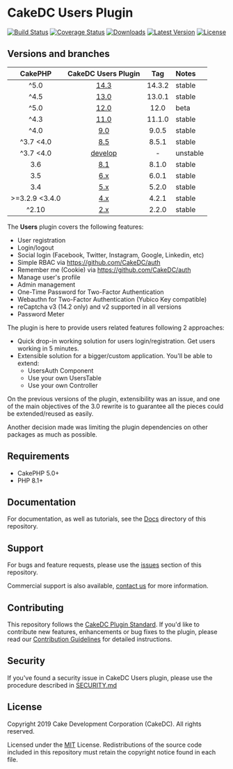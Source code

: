CakeDC Users Plugin
===================

[![Build Status](https://img.shields.io/github/workflow/status/CakeDC/users/CI/master?style=flat-square)](https://github.com/CakeDC/users/actions?query=workflow%3ACI+branch%3Amaster)
[![Coverage Status](https://img.shields.io/codecov/c/gh/CakeDC/users.svg?style=flat-square)](https://codecov.io/gh/CakeDC/users)
[![Downloads](https://poser.pugx.org/CakeDC/users/d/total.png)](https://packagist.org/packages/CakeDC/users)
[![Latest Version](https://poser.pugx.org/CakeDC/users/v/stable.png)](https://packagist.org/packages/CakeDC/users)
[![License](https://poser.pugx.org/CakeDC/users/license.svg)](https://packagist.org/packages/CakeDC/users)

Versions and branches
---------------------

|    CakePHP     |                    CakeDC Users Plugin                     |  Tag   | Notes    |
|:--------------:|:----------------------------------------------------------:|:------:|:---------|
|      ^5.0      | [14.3](https://github.com/cakedc/users/tree/14.next-cake5) | 14.3.2 | stable   |
|      ^4.5      | [13.0](https://github.com/cakedc/users/tree/13.next-cake4) | 13.0.1 | stable   |
|      ^5.0      | [12.0](https://github.com/cakedc/users/tree/12.next-cake5) |  12.0  | beta     |
|      ^4.3      | [11.0](https://github.com/cakedc/users/tree/11.next-cake4) | 11.1.0 | stable   |
|      ^4.0      |     [9.0](https://github.com/cakedc/users/tree/9.next)     | 9.0.5  | stable   |
|   ^3.7  <4.0   |     [8.5](https://github.com/cakedc/users/tree/8.next)     | 8.5.1  | stable   |
|   ^3.7  <4.0   |  [develop](https://github.com/cakedc/users/tree/develop)   |   -    | unstable |
|      3.6       |     [8.1](https://github.com/cakedc/users/tree/8.1.0)      | 8.1.0  | stable   |
|      3.5       |      [6.x](https://github.com/cakedc/users/tree/6.x)       | 6.0.1  | stable   |
|      3.4       |      [5.x](https://github.com/cakedc/users/tree/5.x)       | 5.2.0  | stable   |
| >=3.2.9 <3.4.0 |      [4.x](https://github.com/cakedc/users/tree/4.x)       | 4.2.1  | stable   |
|     ^2.10      |      [2.x](https://github.com/cakedc/users/tree/2.x)       | 2.2.0  | stable   |

The  **Users** plugin covers the following features:

* User registration
* Login/logout
* Social login (Facebook, Twitter, Instagram, Google, Linkedin, etc)
* Simple RBAC via https://github.com/CakeDC/auth
* Remember me (Cookie) via https://github.com/CakeDC/auth
* Manage user's profile
* Admin management
* One-Time Password for Two-Factor Authentication
* Webauthn for Two-Factor Authentication (Yubico Key compatible)
* reCaptcha v3 (14.2 only) and v2 supported in all versions
* Password Meter

The plugin is here to provide users related features following 2 approaches:

* Quick drop-in working solution for users login/registration. Get users working in 5 minutes.
* Extensible solution for a bigger/custom application. You'll be able to extend:
  * UsersAuth Component
  * Use your own UsersTable
  * Use your own Controller

On the previous versions of the plugin, extensibility was an issue, and one of the main
objectives of the 3.0 rewrite is to guarantee all the pieces could be extended/reused as
easily.

Another decision made was limiting the plugin dependencies on other packages as much as possible.

Requirements
------------

* CakePHP 5.0+
* PHP 8.1+

Documentation
-------------

For documentation, as well as tutorials, see the [Docs](Docs/Home.md) directory of this repository.

Support
-------

For bugs and feature requests, please use the [issues](https://github.com/CakeDC/users/issues) section of this repository.

Commercial support is also available, [contact us](https://www.cakedc.com/contact) for more information.

Contributing
------------

This repository follows the [CakeDC Plugin Standard](https://www.cakedc.com/plugin-standard). If you'd like to contribute new features, enhancements or bug fixes to the plugin, please read our [Contribution Guidelines](https://www.cakedc.com/contribution-guidelines) for detailed instructions.

Security
------------

If you've found a security issue in CakeDC Users plugin, please use the procedure described in [SECURITY.md](.github/SECURITY.md)

License
-------

Copyright 2019 Cake Development Corporation (CakeDC). All rights reserved.

Licensed under the [MIT](http://www.opensource.org/licenses/mit-license.php) License. Redistributions of the source code included in this repository must retain the copyright notice found in each file.
